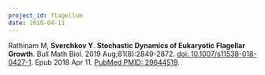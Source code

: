 ```yaml
---
project_id: flagellum
date: 2018-04-11
---
```


Rathinam M, **Sverchkov Y**. **Stochastic Dynamics of Eukaryotic Flagellar Growth**. Bull Math Biol. 2019 Aug;81(8):2849-2872. [doi: 10.1007/s11538-018-0427-1](https://doi.org/10.1007/s11538-018-0427-1). Epub 2018 Apr 11. [PubMed PMID: 29644519](https://pubmed.ncbi.nlm.nih.gov/29644519/).